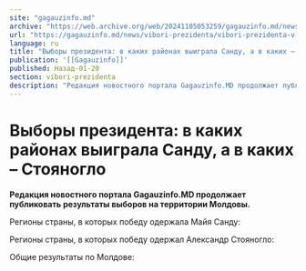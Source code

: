 ```yaml
---
site: "gagauzinfo.md"
archive: "https://web.archive.org/web/20241105053259/gagauzinfo.md/news/vibori-prezidenta/vibori-prezidenta-v-kakih-raionah-viigrala-sandu-a-v-kakih-stoyanoglo"
url: "https://gagauzinfo.md/news/vibori-prezidenta/vibori-prezidenta-v-kakih-raionah-viigrala-sandu-a-v-kakih-stoyanoglo"
language: ru
title: "Выборы президента: в каких районах выиграла Санду, а в каких – Стояногло"
publication: '[[Gagauzinfo]]'
published: Назад-01-20
section: vibori-prezidenta
description: "Редакция новостного портала Gagauzinfo.MD продолжает публиковать результаты выборов на территории Молдовы."
---
```


# Выборы президента: в каких районах выиграла Санду, а в каких – Стояногло

**Редакция новостного портала Gagauzinfo.MD продолжает публиковать результаты выборов на территории Молдовы.**

Регионы страны, в которых победу одержала Майя Санду:

Регионы страны, в которых победу одержал Александр Стояногло:

Общие результаты по Молдове: